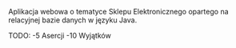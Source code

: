 Aplikacja webowa o tematyce Sklepu Elektronicznego opartego na relacyjnej bazie danych w języku Java.


TODO:
-5 Asercji
-10 Wyjątków
